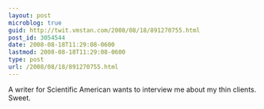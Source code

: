```yaml
---
layout: post
microblog: true
guid: http://twit.vmstan.com/2008/08/18/891270755.html
post_id: 3054544
date: 2008-08-18T11:29:08-0600
lastmod: 2008-08-18T11:29:08-0600
type: post
url: /2008/08/18/891270755.html
---
```

A writer for Scientific American wants to interview me about my thin clients. Sweet.

